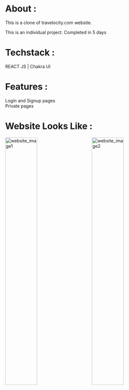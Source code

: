 
# About :
 This is a clone of travelocity.com website.
 
 This is an individual project. Completed in 5 days
 
# Techstack :
  REACT JS | Chakra UI 

# Features :
  Login and Signup pages
  <br/>
  Private pages

# Website Looks Like :
<img align="left" width="45%" src="https://user-images.githubusercontent.com/105987614/207080600-0f945121-fc63-4c69-9984-8d494cef4364.jpg" alt="website_image1" />
<img align="right" width="45%" src="https://user-images.githubusercontent.com/105987614/207080611-6d28c28b-0052-409d-be79-0b01c916b0b7.jpg" alt="website_image2" />

<!-- ![travel1](https://user-images.githubusercontent.com/105987614/207080600-0f945121-fc63-4c69-9984-8d494cef4364.jpg)
![travel2](https://user-images.githubusercontent.com/105987614/207080611-6d28c28b-0052-409d-be79-0b01c916b0b7.jpg) -->
